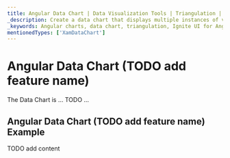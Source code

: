 ```yaml
---
title: Angular Data Chart | Data Visualization Tools | Triangulation | Data Binding | Infragistics
_description: Create a data chart that displays multiple instances of visual elements in the same plot area in order to create composite chart views.
_keywords: Angular charts, data chart, triangulation, Ignite UI for Angular, data binding Infragistics
mentionedTypes: ['XamDataChart']
---
```


# Angular Data Chart (TODO add feature name)

The Data Chart is ... TODO ...

## Angular Data Chart (TODO add feature name) Example

<code-view style="height: 500px"
           data-demos-base-url="{environment:dvDemosBaseUrl}"
           iframe-src="{environment:dvDemosBaseUrl}/charts/data-chart-binding-data-triangulation"
           alt="Angular Data Chart (TODO add feature name) Example"
           github-src="charts/data-chart/binding-data-triangulation">
</code-view>

<div class="divider--half"></div>

TODO add content
